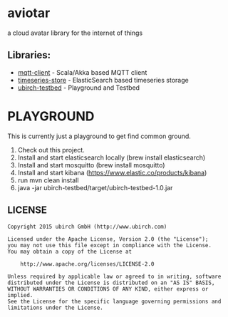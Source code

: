 # aviotar

a cloud avatar library for the internet of things

## Libraries:

- [mqtt-client](mqtt-client) - Scala/Akka based MQTT client
- [timeseries-store](timseries-store) - ElasticSearch based timeseries storage
- [ubirch-testbed](ubirch-testbed) - Playground and Testbed

# PLAYGROUND

This is currently just a playground to get find common ground.

1. Check out this project.
2. Install and start elasticsearch locally (brew install elasticsearch)
3. Install and start mosquitto (brew install mosquitto)
4. Install and start kibana (https://www.elastic.co/products/kibana)
5. run mvn clean install
6. java -jar ubirch-testbed/target/ubirch-testbed-1.0.jar 

## LICENSE

    Copyright 2015 ubirch GmbH (http://www.ubirch.com)
    
    Licensed under the Apache License, Version 2.0 (the "License");
    you may not use this file except in compliance with the License.
    You may obtain a copy of the License at
    
        http://www.apache.org/licenses/LICENSE-2.0
    
    Unless required by applicable law or agreed to in writing, software
    distributed under the License is distributed on an "AS IS" BASIS,
    WITHOUT WARRANTIES OR CONDITIONS OF ANY KIND, either express or implied.
    See the License for the specific language governing permissions and
    limitations under the License.


